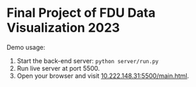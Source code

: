 # Final Project of FDU Data Visualization 2023

Demo usage:

1. Start the back-end server: `python server/run.py`
2. Run live server at port 5500.
3. Open your browser and visit [10.222.148.31:5500/main.html](http://10.222.148.31:5500/main.html).
